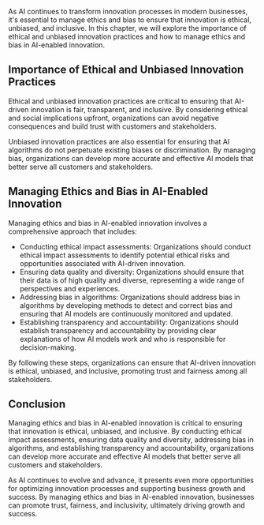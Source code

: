 

As AI continues to transform innovation processes in modern businesses, it's essential to manage ethics and bias to ensure that innovation is ethical, unbiased, and inclusive. In this chapter, we will explore the importance of ethical and unbiased innovation practices and how to manage ethics and bias in AI-enabled innovation.

Importance of Ethical and Unbiased Innovation Practices
-------------------------------------------------------

Ethical and unbiased innovation practices are critical to ensuring that AI-driven innovation is fair, transparent, and inclusive. By considering ethical and social implications upfront, organizations can avoid negative consequences and build trust with customers and stakeholders.

Unbiased innovation practices are also essential for ensuring that AI algorithms do not perpetuate existing biases or discrimination. By managing bias, organizations can develop more accurate and effective AI models that better serve all customers and stakeholders.

Managing Ethics and Bias in AI-Enabled Innovation
-------------------------------------------------

Managing ethics and bias in AI-enabled innovation involves a comprehensive approach that includes:

* Conducting ethical impact assessments: Organizations should conduct ethical impact assessments to identify potential ethical risks and opportunities associated with AI-driven innovation.
* Ensuring data quality and diversity: Organizations should ensure that their data is of high quality and diverse, representing a wide range of perspectives and experiences.
* Addressing bias in algorithms: Organizations should address bias in algorithms by developing methods to detect and correct bias and ensuring that AI models are continuously monitored and updated.
* Establishing transparency and accountability: Organizations should establish transparency and accountability by providing clear explanations of how AI models work and who is responsible for decision-making.

By following these steps, organizations can ensure that AI-driven innovation is ethical, unbiased, and inclusive, promoting trust and fairness among all stakeholders.

Conclusion
----------

Managing ethics and bias in AI-enabled innovation is critical to ensuring that innovation is ethical, unbiased, and inclusive. By conducting ethical impact assessments, ensuring data quality and diversity, addressing bias in algorithms, and establishing transparency and accountability, organizations can develop more accurate and effective AI models that better serve all customers and stakeholders.

As AI continues to evolve and advance, it presents even more opportunities for optimizing innovation processes and supporting business growth and success. By managing ethics and bias in AI-enabled innovation, businesses can promote trust, fairness, and inclusivity, ultimately driving growth and success.
